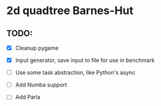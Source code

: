 # 2d quadtree Barnes-Hut


## TODO:

- [x] Cleanup pygame
- [x] Input generator, save input to file for use in benchmark
- [ ] Use some task abstraction, like Python's async
- [ ] Add Numba support
- [ ] Add Parla

